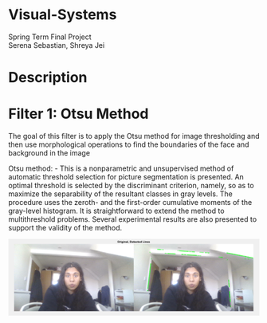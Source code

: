 # Visual-Systems
Spring Term Final Project  
Serena Sebastian, Shreya Jei

# Description



# Filter 1: Otsu Method
The goal of this filter is to apply the Otsu method for image thresholding and then use morphological operations to find the boundaries of the face and background in the image

Otsu method: - This is a nonparametric and unsupervised method of automatic threshold selection for picture segmentation is presented. An optimal threshold is selected by the discriminant criterion, namely, so as to maximize the separability of the resultant classes in gray levels. The procedure uses the zeroth- and the first-order cumulative moments of the gray-level histogram. It is straightforward to extend the method to multithreshold problems. Several experimental results are also presented to support the validity of the method.

![Alt text](image%2095.png)

